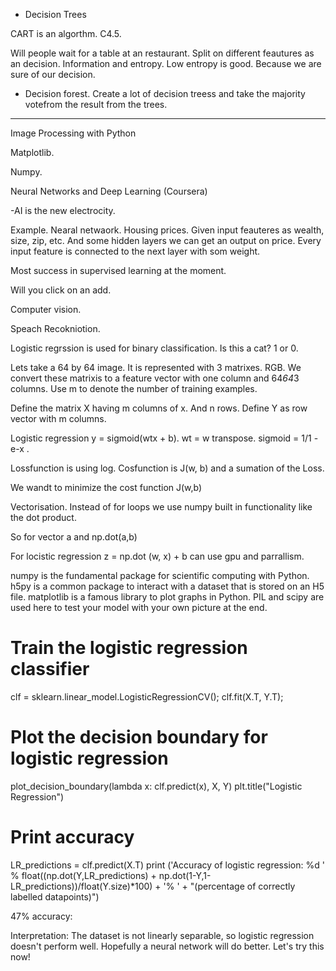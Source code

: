 * Decision Trees


CART is an algorthm. C4.5.

Will people wait for a table at an restaurant. Split on different feautures as an decision. Information and entropy. Low entropy is good. Because we are sure of our decision.



* Decision forest. Create a lot of decision treess and take the majority votefrom the result from the trees.




---------------------------

Image Processing with Python

Matplotlib.

Numpy.







Neural Networks and Deep Learning (Coursera)

-AI is the new electrocity.


Example. Nearal netwaork. Housing prices. Given input feauteres as wealth, size, zip, etc. And some hidden layers we can get an output on price. Every input feature is connected to the next layer with som weight.

Most success in supervised learning at the moment.

Will you click on an add.

Computer vision.

Speach Recokniotion.


Logistic regrssion is used for binary classification. Is this a cat? 1 or 0.


Lets take a 64 by 64 image. It is represented with 3 matrixes. RGB. We convert these matrixis to a feature vector with one column and 64*64*3 columns.
Use m to denote the number of training examples.


Define the matrix X having m columns of x. And n rows.
Define Y as row vector with m columns.


Logistic regression y = sigmoid(wtx + b). wt = w transpose.   sigmoid = 1/1 -e-x .

Lossfunction is using log. Cosfunction is J(w, b) and a sumation of the Loss.

We wandt to minimize the cost function J(w,b)

Vectorisation. Instead of for loops we use numpy built in functionality like the dot product.

So for vector a and np.dot(a,b)

For locistic regression z = np.dot (w, x) + b  can use gpu and parrallism. 
  

numpy is the fundamental package for scientific computing with Python.
h5py is a common package to interact with a dataset that is stored on an H5 file.
matplotlib is a famous library to plot graphs in Python.
PIL and scipy are used here to test your model with your own picture at the end.






# Train the logistic regression classifier
clf = sklearn.linear_model.LogisticRegressionCV();
clf.fit(X.T, Y.T);



# Plot the decision boundary for logistic regression
plot_decision_boundary(lambda x: clf.predict(x), X, Y)
plt.title("Logistic Regression")

# Print accuracy
LR_predictions = clf.predict(X.T)
print ('Accuracy of logistic regression: %d ' % float((np.dot(Y,LR_predictions) + np.dot(1-Y,1-LR_predictions))/float(Y.size)*100) +
       '% ' + "(percentage of correctly labelled datapoints)")

47% accuracy:


Interpretation: The dataset is not linearly separable, so logistic regression doesn't perform well. Hopefully a neural network will do better. Let's try this now!
